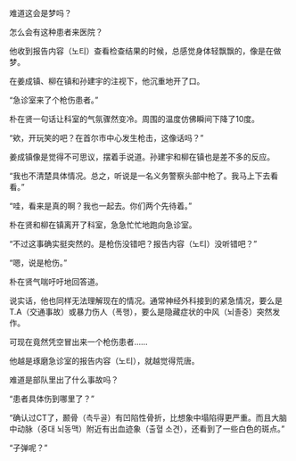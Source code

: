 难道这会是梦吗？

怎么会有这种患者来医院？

他收到报告内容（노티）查看检查结果的时候，总感觉身体轻飘飘的，像是在做梦。

在姜成镇、柳在镇和孙建宇的注视下，他沉重地开了口。

“急诊室来了个枪伤患者。”

朴在贤一句话让科室的气氛骤然变冷。周围的温度仿佛瞬间下降了10度。

“欸，开玩笑的吧？在首尔市中心发生枪击，这像话吗？”

姜成镇像是觉得不可思议，摆着手说道。孙建宇和柳在镇也是差不多的反应。

“我也不清楚具体情况。总之，听说是一名义务警察头部中枪了。我马上下去看看。”

“哇，看来是真的啊？我也一起去。你们两个先待着。”

朴在贤和柳在镇离开了科室，急急忙忙地跑向急诊室。

“不过这事确实挺突然的。是枪伤没错吧？报告内容（노티）没听错吧？”

“嗯，说是枪伤。”

朴在贤气喘吁吁地回答道。

说实话，他也同样无法理解现在的情况。通常神经外科接到的紧急情况，要么是T.A（交通事故）或暴力伤人（폭행），要么是隐藏症状的中风（뇌졸중）突然发作。

可现在竟然凭空冒出来一个枪伤患者……

他越是琢磨急诊室的报告内容（노티），就越觉得荒唐。

难道是部队里出了什么事故吗？

“患者具体伤到哪里了？”

“确认过CT了，颞骨（측두골）有凹陷性骨折，比想象中塌陷得更严重。而且大脑中动脉（중대 뇌동맥）附近有出血迹象（출혈 소견），还看到了一些白色的斑点。”

“子弹呢？”
